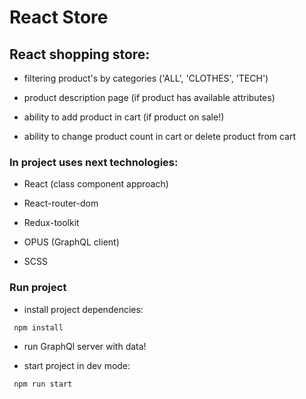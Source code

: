 # React Store

## React shopping store:

- filtering product's by categories ('ALL', 'CLOTHES', 'TECH')

- product description page (if product has available attributes)

- ability to add product in cart (if product on sale!)

- ability to change product count in cart or delete product from cart

### In project uses next technologies:

- React (class component approach)

- React-router-dom

- Redux-toolkit

- OPUS (GraphQL client)

- SCSS

### Run project

- install project dependencies:

```sh
 npm install
```

- run GraphQl server with data!

- start project in dev mode:

```sh
 npm run start
```
